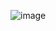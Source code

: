 ![image](https://user-images.githubusercontent.com/48097023/181856886-a12b0767-8f43-48d1-bc0e-ac68697d5da1.png)


